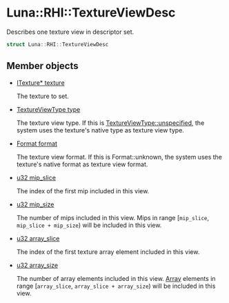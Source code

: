 # Luna::RHI::TextureViewDesc
Describes one texture view in descriptor set. 

```c++
struct Luna::RHI::TextureViewDesc
```

## Member objects
* [ITexture* texture](struct_luna_1_1_r_h_i_1_1_texture_view_desc_1ab02abc67d0395436de0c53aca08fd08f.md)

    The texture to set. 

* [TextureViewType type](struct_luna_1_1_r_h_i_1_1_texture_view_desc_1a4550d2ae4c182b2cf10aebc3ef743a68.md)

    The texture view type. If this is [TextureViewType::unspecified](group___r_h_i_1gga4e4acbc44dbd67b766e76abada8c0ff9ad415f0e30c471dfdd9bc4f827329ef48.md), the system uses the texture's native type as texture view type. 

* [Format format](struct_luna_1_1_r_h_i_1_1_texture_view_desc_1a751c4987b2c6908c70a915ab18d36653.md)

    The texture view format. If this is Format::unknown, the system uses the texture's native format as texture view format. 

* [u32 mip_slice](struct_luna_1_1_r_h_i_1_1_texture_view_desc_1a6d27e4a4383c82f0fd25d296517f3b8b.md)

    The index of the first mip included in this view. 

* [u32 mip_size](struct_luna_1_1_r_h_i_1_1_texture_view_desc_1a6a986116c17f1cd09629b757dd3771c7.md)

    The number of mips included in this view. Mips in range [`mip_slice`, `mip_slice + mip_size`) will be included in this view. 

* [u32 array_slice](struct_luna_1_1_r_h_i_1_1_texture_view_desc_1af0b0cad0aa42b5145951ecd38a2d88ee.md)

    The index of the first texture array element included in this view. 

* [u32 array_size](struct_luna_1_1_r_h_i_1_1_texture_view_desc_1acdbb4e4a711c816c1e63fcb9ece8f73c.md)

    The number of array elements included in this view. [Array](class_luna_1_1_array.md) elements in range [`array_slice`, `array_slice + array_size`) will be included in this view. 


